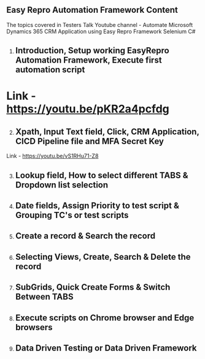 ## Easy Repro Automation Framework Content ##
The topics covered in Testers Talk Youtube channel - Automate Microsoft Dynamics 365 CRM Application using Easy Repro Framework Selenium C#

1) ## Introduction, Setup working EasyRepro Automation Framework, Execute first automation script 
# Link - https://youtu.be/pKR2a4pcfdg #

2) ## Xpath, Input Text field, Click, CRM Application, CICD Pipeline file and MFA Secret Key
Link - https://youtu.be/vS1RHu71-Z8

3) ## Lookup field, How to select different TABS & Dropdown list selection

4) ## Date fields, Assign Priority to test script & Grouping TC's or test scripts

5) ## Create a record & Search the record

6) ## Selecting Views, Create, Search & Delete the record

7) ## SubGrids, Quick Create Forms & Switch Between TABS

8) ## Execute scripts on Chrome browser and Edge browsers

9) ## Data Driven Testing or Data Driven Framework


